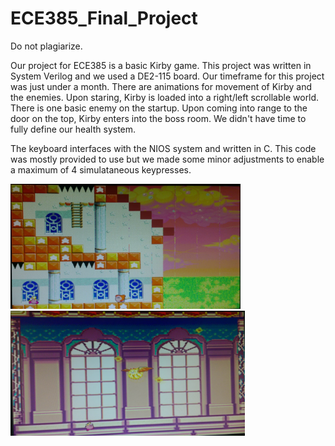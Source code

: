 # ECE385_Final_Project
Do not plagiarize.

Our project for ECE385 is a basic Kirby game. This project was written in System Verilog and we used a DE2-115 board. Our timeframe for this project was just under a month. There are animations for movement of Kirby and the enemies. Upon staring, Kirby is loaded into a right/left scrollable world. There is one basic enemy on the startup. Upon coming into range to the door on the top, Kirby enters into the boss room. We didn't have time to fully define our health system. 

The keyboard interfaces with the NIOS system and written in C. This code was mostly provided to use but we made some minor adjustments to enable a maximum of 4 simulataneous keypresses. 

<img src="ReadmeImages/map1.PNG" height="200"><img src="ReadmeImages/map2.PNG" height="200">

